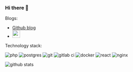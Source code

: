 ### Hi there 👋

Blogs:

- <a target="_blank" rel="noopener noreferrer" href="https://strorch.github.io/">Github blog</a>
- <a target="_blank" rel="noopener noreferrer" href="https://dev.to/strorch"><img src="https://img.shields.io/badge/DEV.TO-%230A0A0A.svg?&style=for-the-badge&logo=dev-dot-to&logoColor=white" height=25></a>

Technology stack:

![php](https://img.shields.io/badge/PHP-777BB4?style=for-the-badge&logo=php&logoColor=white)
![postgres](https://img.shields.io/badge/postgres-%23316192.svg?&style=for-the-badge&logo=postgresql&logoColor=white)
![git](https://img.shields.io/badge/git%20-%23F05033.svg?&style=for-the-badge&logo=git&logoColor=white)
![gitlab ci](https://img.shields.io/badge/Gitlab%20CI%20-%23181717.svg?&style=for-the-badge&logo=gitlab&logoColor=white)
![docker](https://img.shields.io/badge/docker%20-%230db7ed.svg?&style=for-the-badge&logo=docker&logoColor=white)
![react](https://img.shields.io/badge/React-20232A?style=for-the-badge&logo=react&logoColor=61DAFB)
![nginx](https://img.shields.io/badge/nginx%20-%23009639.svg?&style=for-the-badge&logo=nginx&logoColor=white)

![github stats](https://github-readme-stats.vercel.app/api?username=strorch&count_private=true&show_icons=true&include_all_commits=true)


<!-- TODO: fix C lang ![Top Langs](https://github-readme-stats.vercel.app/api/top-langs/?username=strorch&layout=compact) -->

